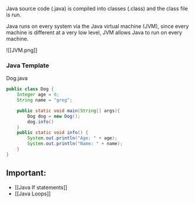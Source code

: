 Java source code (.java) is compiled into classes (.class) and the class file is run.

Java runs on every system via the Java virtual machine (JVM), since every machine is different at a very low level, JVM allows Java to run on every machine.

![[JVM.png]]
<b><h3>Java Template</h3></b>
Dog.java
```java
public class Dog {
	Integer age = 0;
	String name = "greg";

	public static void main(String[] args){
		Dog dog = new Dog();
		dog.info()
	}
	public static void info() {
		System.out.println("Age: " + age);
		System.out.println("Name: " + name);
	}
}
```

## **Important:**

- [[Java If statements]]
- [[Java Loops]]